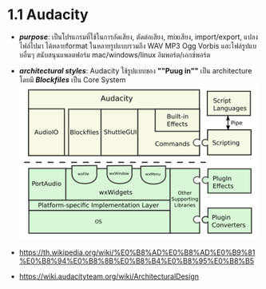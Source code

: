 # 1.1 Audacity
- ***purpose***: 
                เป็นโปรแกรมที่ใช้ในการอัดเสียง, ตัดต่อเสียง, mixเสียง, import/export, แปลงไฟล์ไปมา         ได้หลายformat    ในหลายรูปแบบรวมถึง WAV MP3 Ogg Vorbis และไฟล์รูปแบบอื่นๆ สนับสนุนแพลตฟอร์ม mac/windows/linux อิมพอร์ต/เอกซ์พอร์ต 
- ***architectural styles***: 
                              Audacity ใช้รูปแบบของ **""Puug in""** เป็น architecture โดยมี ***Blockfiles*** เป็น Core System 
![pic!](https://github.com/kritsanaphat/Software-Architecture/blob/main/audacityARCHITEC.png "layer")





- https://th.wikipedia.org/wiki/%E0%B8%AD%E0%B8%AD%E0%B9%81%E0%B8%94%E0%B8%8B%E0%B8%B4%E0%B8%95%E0%B8%B5
- https://wiki.audacityteam.org/wiki/ArchitecturalDesign

